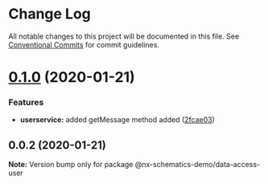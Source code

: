 # Change Log

All notable changes to this project will be documented in this file.
See [Conventional Commits](https://conventionalcommits.org) for commit guidelines.

# [0.1.0](https://github.com/KwakesProject/ngxs-schematics-demo/compare/@nx-schematics-demo/data-access-user@0.0.2...@nx-schematics-demo/data-access-user@0.1.0) (2020-01-21)

### Features

- **userservice:** added getMessage method added ([2fcae03](https://github.com/KwakesProject/ngxs-schematics-demo/commit/2fcae03e8f75f17eb77426c54f20ea8968114e21))

## 0.0.2 (2020-01-21)

**Note:** Version bump only for package @nx-schematics-demo/data-access-user
